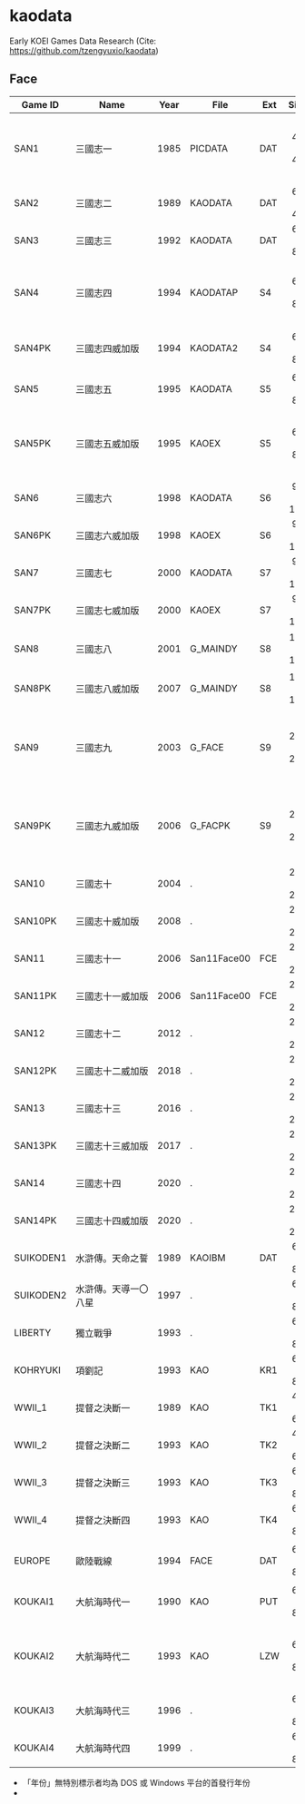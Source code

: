 # kaodata

Early KOEI Games Data Research (Cite: https://github.com/tzengyuxio/kaodata)

## Face

| Game ID   | Name | Year | File | Ext | Size | Men | Memo
| -------   | ---- | ---- | ---- | --- | :--: | --: | ----
| SAN1      | 三國志一　　　　　　 | 1985 | PICDATA     | DAT |  48 *  40 |  114 | 乘兩倍高，檔案後面有其他圖
| SAN2      | 三國志二　　　　　　 | 1989 | KAODATA     | DAT |  64 *  40 |  219 | 乘兩倍高
| SAN3      | 三國志三　　　　　　 | 1992 | KAODATA     | DAT |  64 *  80 |  307 | 
| SAN4      | 三國志四　　　　　　 | 1994 | KAODATAP    | S4  |  64 *  80 |  701 | 檔案後面有額外的 701 bytes
| SAN4PK    | 三國志四威加版　　　 | 1994 | KAODATA2    | S4  |  64 *  80 |  320 | 三代與水滸人物
| SAN5      | 三國志五　　　　　　 | 1995 | KAODATA     | S5  |  64 *  80 |  783 | 
| SAN5PK    | 三國志五威加版　　　 | 1995 | KAOEX       | S5  |  64 *  80 |  382 | 四代、項劉、信長、水滸人物
| SAN6      | 三國志六　　　　　　 | 1998 | KAODATA     | S6  |  96 * 120 |  685 | 首張非頭像
| SAN6PK    | 三國志六威加版　　　 | 1998 | KAOEX       | S6  |  96 * 120 |  685 | 首張非頭像
| SAN7      | 三國志七　　　　　　 | 2000 | KAODATA     | S7  |  96 * 120 |  678 | 
| SAN7PK    | 三國志七威加版　　　 | 2000 | KAOEX       | S7  |  96 * 120 |      | 
| SAN8      | 三國志八　　　　　　 | 2001 | G_MAINDY    | S8  | 160 * 180 |  746 | 小圖 64 * 80
| SAN8PK    | 三國志八威加版　　　 | 2007 | G_MAINDY    | S8  | 160 * 180 |  746 | 小圖 64 * 80
| SAN9      | 三國志九　　　　　　 | 2003 | G_FACE      | S9  | 240 * 240 |  786 | 小圖 64 * 80，奈圖 32 * 40
| SAN9PK    | 三國志九威加版　　　 | 2006 | G_FACPK     | S9  | 240 * 240 |   50 | 小圖 64 * 80，奈圖 32 * 40
| SAN10     | 三國志十　　　　　　 | 2004 | .           |     | 240 * 240 |      | 
| SAN10PK   | 三國志十威加版　　　 | 2008 | .           |     | 240 * 240 |      | 
| SAN11     | 三國志十一　　　　　 | 2006 | San11Face00 | FCE | 240 * 240 |  834 | 
| SAN11PK   | 三國志十一威加版　　 | 2006 | San11Face00 | FCE | 240 * 240 |  834 | 
| SAN12     | 三國志十二　　　　　 | 2012 | .           |     | 240 * 240 |      | 
| SAN12PK   | 三國志十二威加版　　 | 2018 | .           |     | 240 * 240 |      | 
| SAN13     | 三國志十三　　　　　 | 2016 | .           |     | 240 * 240 |      | 
| SAN13PK   | 三國志十三威加版　　 | 2017 | .           |     | 240 * 240 |      | 
| SAN14     | 三國志十四　　　　　 | 2020 | .           |     | 240 * 240 |      | 
| SAN14PK   | 三國志十四威加版　　 | 2020 | .           |     | 240 * 240 |      | 
| SUIKODEN1 | 水滸傳。天命之誓　　 | 1989 | KAOIBM      | DAT |  64 *  80 |  260 | 乘兩倍高
| SUIKODEN2 | 水滸傳。天導一〇八星 | 1997 | .           |     |  64 *  80 |      |
| LIBERTY   | 獨立戰爭　　　　　　 | 1993 | .           |     |  64 *  80 |      | 
| KOHRYUKI  | 項劉記　　　　　　　 | 1993 | KAO         | KR1 |  64 *  80 |   97 | 
| WWII_1    | 提督之決斷一　　　　 | 1989 | KAO         | TK1 |  48 *  64 |      | 
| WWII_2    | 提督之決斷二　　　　 | 1993 | KAO         | TK2 |  48 *  64 |  103 | 
| WWII_3    | 提督之決斷三　　　　 | 1993 | KAO         | TK3 |  64 *  80 |      | 
| WWII_4    | 提督之決斷四　　　　 | 1993 | KAO         | TK4 |  64 *  80 |      | 
| EUROPE    | 歐陸戰線　　　　　　 | 1994 | FACE        | DAT |  64 *  80 |  120 | 特色是有白邊與陰影
| KOUKAI1   | 大航海時代一　　　　 | 1990 | KAO         | PUT |  64 *  80 |   34 | 乘兩倍高
| KOUKAI2   | 大航海時代二　　　　 | 1993 | KAO         | LZW |  64 *  80 |  128 | 壓縮，後面有道具、大眾臉拼貼
| KOUKAI3   | 大航海時代三　　　　 | 1996 | .           |     |  64 *  80 |      | 
| KOUKAI4   | 大航海時代四　　　　 | 1999 | .           |     |  64 *  80 |      |  

* 「年份」無特別標示者均為 DOS 或 Windows 平台的首發行年份
* 
